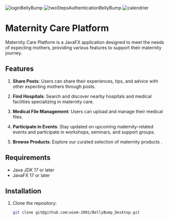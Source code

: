 ![loginBellyBump](https://github.com/wiem-2001/BellyBump_Desktop/assets/81326351/c525c2b9-3d21-481d-85d3-3bbdcd0dab8d)
![twoStepsAuthenticationBellyBump](https://github.com/wiem-2001/BellyBump_Desktop/assets/81326351/1bc449b9-02f5-4a47-9423-9b696dae5eb2)
![calendrier](https://github.com/wiem-2001/BellyBump_Desktop/assets/81326351/6422800c-89b0-46e5-b763-d3503871b8ec)

# Maternity Care Platform

Maternity Care Platform is a JavaFX application designed to meet the needs of expecting mothers, providing various features to support their maternity journey.

## Features

1. **Share Posts**: Users can share their experiences, tips, and advice with other expecting mothers through posts.

2. **Find Hospitals**: Search and discover nearby hospitals and medical facilities specializing in maternity care.

3. **Medical File Management**: Users can upload and manage their medical files.

4. **Participate in Events**: Stay updated on upcoming maternity-related events and participate in workshops, seminars, and support groups.

5.  **Browse Products**: Explore our curated selection of maternity products .


## Requirements

- Java JDK 17 or later
- JavaFX 17 or later

## Installation

1. Clone the repository:

   ```bash
   git clone git@github.com:wiem-2001/BellyBump_Desktop.git

